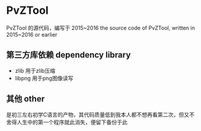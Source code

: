 # PvZTool
PvZTool 的源代码，编写于 2015~2016
the source code of PvZTool, written in 2015~2016 or earlier

## 第三方库依赖 dependency library
- zlib 用于zlib压缩
- libpng 用于png图像读写

## 其他 other
是初三左右初学C语言的产物，其代码质量低到我本人都不想再看第二次，但又不舍得人生中的第一个程序就此消失，便留下备份于此

